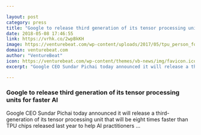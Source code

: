 ```yaml
---

layout: post
category: press
title: "Google to release third generation of its tensor processing units for faster AI"
date: 2018-05-08 17:46:55
link: https://vrhk.co/2wpBkKH
image: https://venturebeat.com/wp-content/uploads/2017/05/tpu_person_forwebonly_final.jpg?fit=2000%2C1333&strip=all
domain: venturebeat.com
author: "VentureBeat"
icon: https://venturebeat.com/wp-content/themes/vb-news/img/favicon.ico
excerpt: "Google CEO Sundar Pichai today announced it will release a third-generation of its tensor processing unit that will be eight times faster than TPU chips released last year to help AI practitioners …"

---
```


### Google to release third generation of its tensor processing units for faster AI

Google CEO Sundar Pichai today announced it will release a third-generation of its tensor processing unit that will be eight times faster than TPU chips released last year to help AI practitioners …